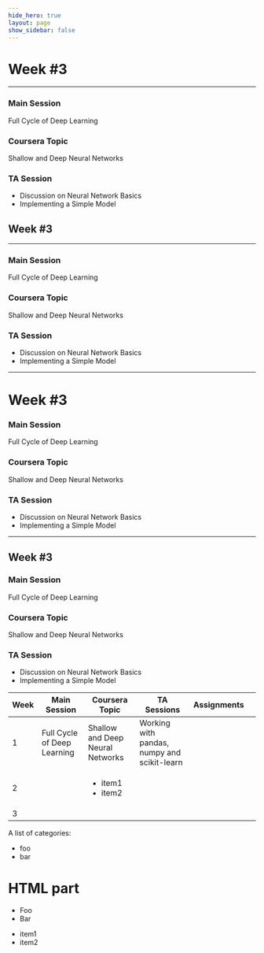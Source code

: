 ```yaml
---
hide_hero: true
layout: page
show_sidebar: false
---
```


# Week #3
---
### Main Session
Full Cycle of Deep Learning
### Coursera Topic
Shallow and Deep Neural Networks
### TA Session
* Discussion on Neural Network Basics
* Implementing a Simple Model

## Week #3
---
### Main Session
Full Cycle of Deep Learning
### Coursera Topic
Shallow and Deep Neural Networks
### TA Session
* Discussion on Neural Network Basics
* Implementing a Simple Model

---
# Week #3
### Main Session
Full Cycle of Deep Learning
### Coursera Topic
Shallow and Deep Neural Networks
### TA Session
* Discussion on Neural Network Basics
* Implementing a Simple Model
---

## Week #3
### Main Session
Full Cycle of Deep Learning
### Coursera Topic
Shallow and Deep Neural Networks
### TA Session
* Discussion on Neural Network Basics
* Implementing a Simple Model

| Week 	| Main Session 	| Coursera Topic | TA Sessions 	| Assignments 	|   	|
|------	|--------------	|-------------	|-------------	|---	|---|
| 1    	| Full Cycle of Deep Learning | Shallow and Deep Neural Networks | Working with pandas, numpy and scikit-learn	|   	||
| 2    	|              	|	<ul><li>item1</li><li>item2</li></ul>	|             	|   	||
| 3    	|              	|             	|             	|   	||

<section id="categories" markdown="1">

A list of categories:

- foo
- bar

</section>

<div id="html" markdown="0">
<h1>HTML part</h1>

  <ul>
    <li>Foo</li>
    <li>Bar</li>
  </ul>

</div>

<ul><li>item1</li><li>item2</li></ul>


